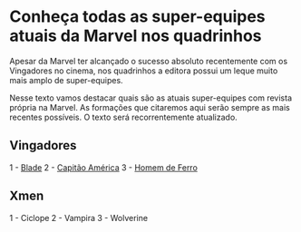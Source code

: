 # Conheça todas as super-equipes atuais da Marvel nos quadrinhos

Apesar da Marvel ter alcançado o sucesso absoluto recentemente com os Vingadores no cinema, nos quadrinhos a editora possui um leque muito mais amplo de super-equipes.

Nesse texto vamos destacar quais são as atuais super-equipes com revista própria na Marvel. As formações que citaremos aqui serão sempre as mais recentes possíveis. O texto será recorrentemente atualizado.

## Vingadores

1 - [Blade](vingadores/blade.md)
2 - [Capitão América](vingadores/capitao-america.md)
3 - [Homem de Ferro](vingadores/homem-de-ferro.md)

## Xmen

1 - Ciclope
2 - Vampira
3 - Wolverine
